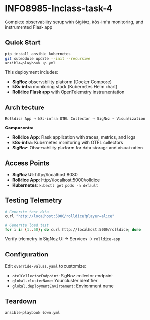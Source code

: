 # INFO8985-Inclass-task-4

Complete observability setup with SigNoz, k8s-infra monitoring, and instrumented Flask app

## Quick Start

```bash
pip install ansible kubernetes
git submodule update --init --recursive
ansible-playbook up.yml
```

This deployment includes:

- **SigNoz** observability platform (Docker Compose)
- **k8s-infra** monitoring stack (Kubernetes Helm chart)
- **Rolldice Flask app** with OpenTelemetry instrumentation

## Architecture

```
Rolldice App → k8s-infra OTEL Collector → SigNoz → Visualization
```

**Components:**

- **Rolldice App**: Flask application with traces, metrics, and logs
- **k8s-infra**: Kubernetes monitoring with OTEL collectors
- **SigNoz**: Observability platform for data storage and visualization

## Access Points

- **SigNoz UI**: http://localhost:8080
- **Rolldice App**: http://localhost:5000/rolldice
- **Kubernetes**: `kubectl get pods -n default`

## Testing Telemetry

```bash
# Generate test data
curl "http://localhost:5000/rolldice?player=alice"

# Generate load test
for i in {1..50}; do curl http://localhost:5000/rolldice; done
```

Verify telemetry in SigNoz UI → Services → `rolldice-app`

## Configuration

Edit `override-values.yaml` to customize:

- `otelCollectorEndpoint`: SigNoz collector endpoint
- `global.clusterName`: Your cluster identifier
- `global.deploymentEnvironment`: Environment name


## Teardown

```bash
ansible-playbook down.yml
```

